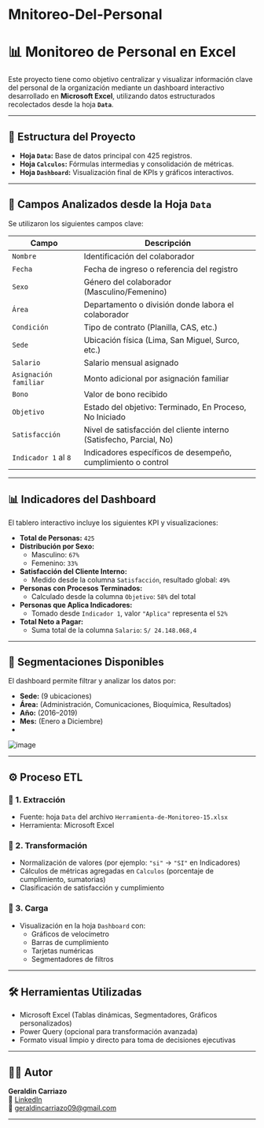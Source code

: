 # Mnitoreo-Del-Personal
# 📊 Monitoreo de Personal en Excel

Este proyecto tiene como objetivo centralizar y visualizar información clave del personal de la organización mediante un dashboard interactivo desarrollado en **Microsoft Excel**, utilizando datos estructurados recolectados desde la hoja **`Data`**.

---

## 📁 Estructura del Proyecto

- **Hoja `Data`:** Base de datos principal con 425 registros.
- **Hoja `Calculos`:** Fórmulas intermedias y consolidación de métricas.
- **Hoja `Dashboard`:** Visualización final de KPIs y gráficos interactivos.

---

## 📌 Campos Analizados desde la Hoja `Data`

Se utilizaron los siguientes campos clave:

| Campo                     | Descripción                                                         |
|--------------------------|---------------------------------------------------------------------|
| `Nombre`                 | Identificación del colaborador                                      |
| `Fecha`                  | Fecha de ingreso o referencia del registro                          |
| `Sexo`                   | Género del colaborador (Masculino/Femenino)                         |
| `Área`                   | Departamento o división donde labora el colaborador                |
| `Condición`              | Tipo de contrato (Planilla, CAS, etc.)                              |
| `Sede`                   | Ubicación física (Lima, San Miguel, Surco, etc.)                    |
| `Salario`                | Salario mensual asignado                                            |
| `Asignación familiar`    | Monto adicional por asignación familiar                             |
| `Bono`                   | Valor de bono recibido                                              |
| `Objetivo`               | Estado del objetivo: Terminado, En Proceso, No Iniciado             |
| `Satisfacción`           | Nivel de satisfacción del cliente interno (Satisfecho, Parcial, No) |
| `Indicador 1` al `8`     | Indicadores específicos de desempeño, cumplimiento o control        |

---

## 📊 Indicadores del Dashboard

El tablero interactivo incluye los siguientes KPI y visualizaciones:

- **Total de Personas:** `425`
- **Distribución por Sexo:**
  - Masculino: `67%`
  - Femenino: `33%`
- **Satisfacción del Cliente Interno:**
  - Medido desde la columna `Satisfacción`, resultado global: `49%`
- **Personas con Procesos Terminados:**
  - Calculado desde la columna `Objetivo`: `58%` del total
- **Personas que Aplica Indicadores:**
  - Tomado desde `Indicador 1`, valor `"Aplica"` representa el `52%`
- **Total Neto a Pagar:**
  - Suma total de la columna `Salario`: `S/ 24.148.068,4`
    

---

## 🎯 Segmentaciones Disponibles

El dashboard permite filtrar y analizar los datos por:

- **Sede:** (9 ubicaciones)
- **Área:** (Administración, Comunicaciones, Bioquímica, Resultados)
- **Año:** (2016–2019)
- **Mes:** (Enero a Diciembre)
- 
![image](https://github.com/user-attachments/assets/b44e7711-4abe-4c74-b9c9-ed083f02ccb7)

---

## ⚙️ Proceso ETL

### 🔸 1. **Extracción**
- Fuente: hoja `Data` del archivo `Herramienta-de-Monitoreo-15.xlsx`
- Herramienta: Microsoft Excel

### 🔸 2. **Transformación**
- Normalización de valores (por ejemplo: `"si"` → `"SI"` en Indicadores)
- Cálculos de métricas agregadas en `Calculos` (porcentaje de cumplimiento, sumatorias)
- Clasificación de satisfacción y cumplimiento

### 🔸 3. **Carga**
- Visualización en la hoja `Dashboard` con:
  - Gráficos de velocímetro
  - Barras de cumplimiento
  - Tarjetas numéricas
  - Segmentadores de filtros

---

## 🛠️ Herramientas Utilizadas

- Microsoft Excel (Tablas dinámicas, Segmentadores, Gráficos personalizados)
- Power Query (opcional para transformación avanzada)
- Formato visual limpio y directo para toma de decisiones ejecutivas

---

## 👩‍💼 Autor

**Geraldin Carriazo**  
🔗 [LinkedIn](https://www.linkedin.com/in/geraldin-carriazo/)  
📧 geraldincarriazo09@gmail.com  

---


